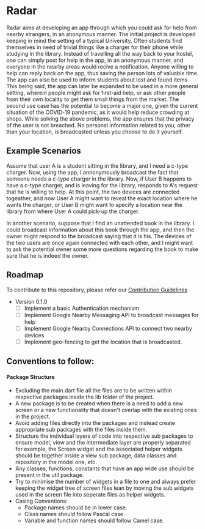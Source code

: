 # Radar
Radar aims at developing an app through which you could ask for help from nearby strangers, in an anonymous manner.
The initial project is developed keeping in mind the setting of a typical University. Often students find themselves in need of trivial things like a charger for their phone while studying in the library. Instead of travelling all the way back to your hostel, one can simply post for help in the app, in an anonymous manner, and everyone in the nearby areas would recive a notification. Anyone willing to help can reply back on the app, thus saving the person lots of valuable time. The app can also be used to inform students about lost and found items.
This being said, the app can later be expanded to be used in a more general setting, wherein people might ask for first-aid help, or ask other people from their own locality to get them small things from the market. The second use case has the potential to become a major one, given the current situation of the COVID-19 pandemic, as it would help reduce crowding at shops.
While solving the above problems, the app ensures that the privacy of the user is not breached. No personal information related to you, other than your location, is broadcasted unless you choose to do it yourself.

## Example Scenarios
Assume that user A is a student sitting in the library, and I need a c-type charger. Now, using the app, I annonymously broadcast the fact that someone needs a c-type charger in the library. Now, if User B happens to have a c-type charger, and is leaving for the library, responds to A's request that he is willing to help. At this point, the two devices are connected togeather, and now User A might want to reveal the exact location where he wants the charger, or User B might want to specify a location near the library from where User A could pick-up the charger.

In another scenario, suppose that I find an unattended book in the library. I could broadcast information about this book through the app, and then the owner might respond to the broadcast saying that it is his. The devices of the two users are once again connected with each other, and I might want to ask the potential owner some more questions regarding the book to make sure that he is indeed the owner.

## Roadmap
To contribute to this repository, please refer our [Contribution Guidelines](https://github.com/bitsacm/Radar/blob/master/CONTRIBUTING.md)
- Version 0.1.0
    * [ ] Implement a basic Authentication mechanism
    * [ ] Implement Google Nearby Messaging API to broadcast messages for help
    * [ ] Implement Google Nearby Connections API to connect two nearby devices
    * [ ] Implement geo-fencing to get the location that is broadcasted.
   
## Conventions to follow:

 #### Package Structure

- Excluding the main.dart file all the files are to be written within respective packages inside the lib folder of the project.
- A new package is to be created when there is a need to add a new screen or a new functionality that doesn't overlap with the existing ones in the project.
- Avoid adding files directly into the packages and instead create appropriate sub packages with the files inside them.
- Structure the individual layers of code into respective sub packages to ensure model, view and the intermediate layer are properly separated for example, the
Screen widget and the associated helper widgets should be together inside a view sub package, data classes and repository in the model one, etc.
- Any classes, functions, constants that have an app wide use should be present in the util package.
- Try to minimise the number of widgets in a file to one and always prefer keeping the widget tree of screen files lean by moving the sub widgets used in the screen file 
into seperate files as helper widgets.
- Casing Conventions:
  - Package names should be in lower case.
  - Class names should follow Pascal case.
  - Variable and function names should follow Camel case.
